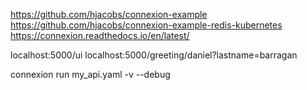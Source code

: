 https://github.com/hjacobs/connexion-example
https://github.com/hjacobs/connexion-example-redis-kubernetes
https://connexion.readthedocs.io/en/latest/

localhost:5000/ui
localhost:5000/greeting/daniel?lastname=barragan

connexion run my_api.yaml -v --debug
